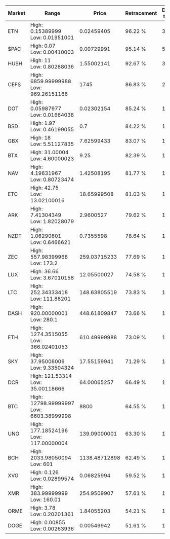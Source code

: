 | Market | Range | Price| Retracement | Doubles to 50% |
| --- | --- | --- | --- | --- |
| ETN | High: 0.15389999<br />Low: 0.01951001 | 0.02459405 | 96.22 % | 3.53 |
| $PAC | High: 0.07<br />Low: 0.00410003 | 0.00729991 | 95.14 % | 5.08 |
| HUSH | High: 11<br />Low: 0.80288036 | 1.55002141 | 92.67 % | 3.81 |
| CEFS | High: 6859.99999988<br />Low: 969.26151166 | 1745 | 86.83 % | 2.24 |
| DOT | High: 0.05987977<br />Low: 0.01664038 | 0.02302154 | 85.24 % | 1.66 |
| BSD | High: 1.97<br />Low: 0.46199055 | 0.7 | 84.22 % | 1.74 |
| GBX | High: 18<br />Low: 5.51127835 | 7.62599433 | 83.07 % | 1.54 |
| BTX | High: 31.00004<br />Low: 4.60000023 | 9.25 | 82.39 % | 1.92 |
| NAV | High: 4.19631967<br />Low: 0.80723474 | 1.42508195 | 81.77 % | 1.76 |
| ETC | High: 42.75<br />Low: 13.02100016 | 18.65999508 | 81.03 % | 1.49 |
| ARK | High: 7.41304349<br />Low: 1.82028079 | 2.9600527 | 79.62 % | 1.56 |
| NZDT | High: 1.06290601<br />Low: 0.6466621 | 0.7355598 | 78.64 % | 1.16 |
| ZEC | High: 557.98399968<br />Low: 173.2 | 259.03715233 | 77.69 % | 1.41 |
| LUX | High: 36.66<br />Low: 3.67010158 | 12.05500027 | 74.58 % | 1.67 |
| LTC | High: 252.34333418<br />Low: 111.88201 | 148.63805519 | 73.83 % | 1.23 |
| DASH | High: 920.00000001<br />Low: 280.1 | 448.61809847 | 73.66 % | 1.34 |
| ETH | High: 1274.3515055<br />Low: 366.02401053 | 610.49999988 | 73.09 % | 1.34 |
| SKY | High: 37.95006006<br />Low: 9.33504324 | 17.55159941 | 71.29 % | 1.35 |
| DCR | High: 121.53314<br />Low: 35.00118666 | 64.00065257 | 66.49 % | 1.22 |
| BTC | High: 12798.99999997<br />Low: 6603.38999998 | 8800 | 64.55 % | 1.10 |
| UNO | High: 177.18524196<br />Low: 117.00000004 | 139.09000001 | 63.30 % | 1.06 |
| BCH | High: 2033.98050094<br />Low: 601 | 1138.48712898 | 62.49 % | 1.16 |
| XVG | High: 0.126<br />Low: 0.02899574 | 0.06825994 | 59.52 % | 1.14 |
| XMR | High: 383.99999999<br />Low: 160.01 | 254.9509907 | 57.61 % | 1.07 |
| ORME | High: 3.78<br />Low: 0.20201361 | 1.84055203 | 54.21 % | 1.08 |
| DOGE | High: 0.00855<br />Low: 0.00263936 | 0.00549942 | 51.61 % | 1.02 |

